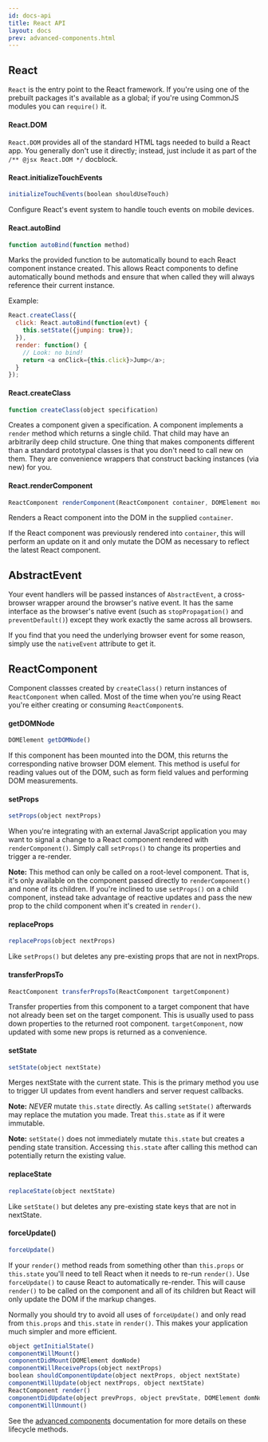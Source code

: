```yaml
---
id: docs-api
title: React API
layout: docs
prev: advanced-components.html
---
```


## React

`React` is the entry point to the React framework. If you're using one of the prebuilt packages it's available as a global; if you're using CommonJS modules you can `require()` it.

#### React.DOM

`React.DOM` provides all of the standard HTML tags needed to build a React app. You generally don't use it directly; instead, just include it as part of the `/** @jsx React.DOM */` docblock.

#### React.initializeTouchEvents

```javascript
initializeTouchEvents(boolean shouldUseTouch)
```

Configure React's event system to handle touch events on mobile devices.

#### React.autoBind

```javascript
function autoBind(function method)
```

Marks the provided function to be automatically bound to each React component instance created. This allows React components to define automatically bound methods and ensure that when called they will always reference their current instance.

Example:

```javascript
React.createClass({
  click: React.autoBind(function(evt) {
    this.setState({jumping: true});
  }),
  render: function() {
    // Look: no bind!
    return <a onClick={this.click}>Jump</a>;
  }
});
```

#### React.createClass

```javascript
function createClass(object specification)
```

Creates a component given a specification. A component implements a `render` method which returns a single child. That child may have an arbitrarily deep child structure. One thing that makes components different than a standard prototypal classes is that you don't need to call new on them. They are convenience wrappers that construct backing instances (via new) for you.

#### React.renderComponent

```javascript
ReactComponent renderComponent(ReactComponent container, DOMElement mountPoint)
```

Renders a React component into the DOM in the supplied `container`.

If the React component was previously rendered into `container`, this will perform an update on it and only mutate the DOM as necessary to reflect the latest React component.

## AbstractEvent

Your event handlers will be passed instances of `AbstractEvent`, a cross-browser wrapper around the browser's native event. It has the same interface as the browser's native event (such as `stopPropagation()` and `preventDefault()`) except they work exactly the same across all browsers.

If you find that you need the underlying browser event for some reason, simply use the `nativeEvent` attribute to get it.

## ReactComponent

Component classses created by `createClass()` return instances of `ReactComponent` when called. Most of the time when you're using React you're either creating or consuming `ReactComponent`s.

#### getDOMNode

```javascript
DOMElement getDOMNode()
```

If this component has been mounted into the DOM, this returns the corresponding native browser DOM element. This method is useful for reading values out of the DOM, such as form field values and performing DOM measurements.

#### setProps

```javascript
setProps(object nextProps)
```

When you're integrating with an external JavaScript application you may want to signal a change to a React component rendered with `renderComponent()`. Simply call `setProps()` to change its properties and trigger a re-render.

**Note:** This method can only be called on a root-level component. That is, it's only available on the component passed directly to `renderComponent()` and none of its children. If you're inclined to use `setProps()` on a child component, instead take advantage of reactive updates and pass the new prop to the child component when it's created in `render()`.

#### replaceProps

```javascript
replaceProps(object nextProps)
```

Like `setProps()` but deletes any pre-existing props that are not in nextProps.

#### transferPropsTo

```javascript
ReactComponent transferPropsTo(ReactComponent targetComponent)
```

Transfer properties from this component to a target component that have not already been set on the target component. This is usually used to pass down properties to the returned root component. `targetComponent`, now updated with some new props is returned as a convenience.

#### setState

```javascript
setState(object nextState)
```

Merges nextState with the current state. This is the primary method you use to trigger UI updates from event handlers and server request callbacks.

**Note:** *NEVER* mutate `this.state` directly. As calling `setState()` afterwards may replace the mutation you made. Treat `this.state` as if it were immutable.

**Note:** `setState()` does not immediately mutate `this.state` but creates a pending state transition. Accessing `this.state` after calling this method can potentially return the existing value.

#### replaceState

```javascript
replaceState(object nextState)
```

Like `setState()` but deletes any pre-existing state keys that are not in nextState.

#### forceUpdate()

```javascript
forceUpdate()
```

If your `render()` method reads from something other than `this.props` or `this.state` you'll need to tell React when it needs to re-run `render()`. Use `forceUpdate()` to cause React to automatically re-render. This will cause `render()` to be called on the component and all of its children but React will only update the DOM if the markup changes.

Normally you should try to avoid all uses of `forceUpdate()` and only read from `this.props` and `this.state` in `render()`. This makes your application much simpler and more efficient.

```javascript
object getInitialState()
componentWillMount()
componentDidMount(DOMElement domNode)
componentWillReceiveProps(object nextProps)
boolean shouldComponentUpdate(object nextProps, object nextState)
componentWillUpdate(object nextProps, object nextState)
ReactComponent render()
componentDidUpdate(object prevProps, object prevState, DOMElement domNode)
componentWillUnmount()
```

See the [advanced components](advanced-components.html) documentation for more details on these lifecycle methods.
